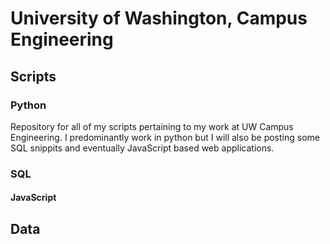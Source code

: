 University of Washington, Campus Engineering
=======

Scripts
------

### Python
Repository for all of my scripts pertaining to my work at UW Campus Engineering.  I predominantly work in python but I will also be posting some SQL snippits and eventually JavaScript based web applications.

### SQL


#### JavaScript


Data
----
